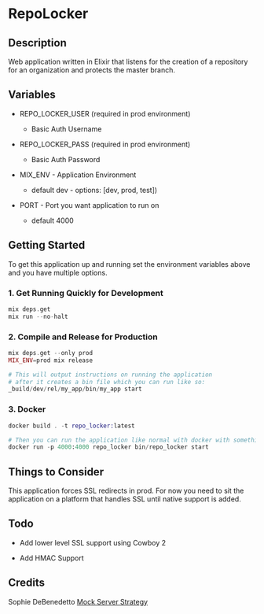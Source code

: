 # RepoLocker

## Description

Web application written in Elixir that listens for the creation of a repository for an organization and protects the master branch.

## Variables

- REPO_LOCKER_USER (required in prod environment)
  - Basic Auth Username

- REPO_LOCKER_PASS (required in prod environment)
  - Basic Auth Password

- MIX_ENV - Application Environment
  - default dev - options: [dev, prod, test])

- PORT - Port you want application to run on
  - default 4000

## Getting Started

To get this application up and running set the environment variables above and you have multiple options.

### 1. Get Running Quickly for Development

```elixir
mix deps.get
mix run --no-halt
```

### 2. Compile and Release for Production

```elixir
mix deps.get --only prod
MIX_ENV=prod mix release

# This will output instructions on running the application
# after it creates a bin file which you can run like so:
_build/dev/rel/my_app/bin/my_app start
```

### 3. Docker

```elixir
docker build . -t repo_locker:latest

# Then you can run the application like normal with docker with something such as:
docker run -p 4000:4000 repo_locker bin/repo_locker start
```

## Things to Consider

This application forces SSL redirects in prod. For now you need to sit the application on a platform that handles SSL until native support is added.

## Todo

- Add lower level SSL support using Cowboy 2

- Add HMAC Support

## Credits

Sophie DeBenedetto [Mock Server Strategy](https://medium.com/flatiron-labs/rolling-your-own-mock-server-for-testing-in-elixir-2cdb5ccdd1a0)
